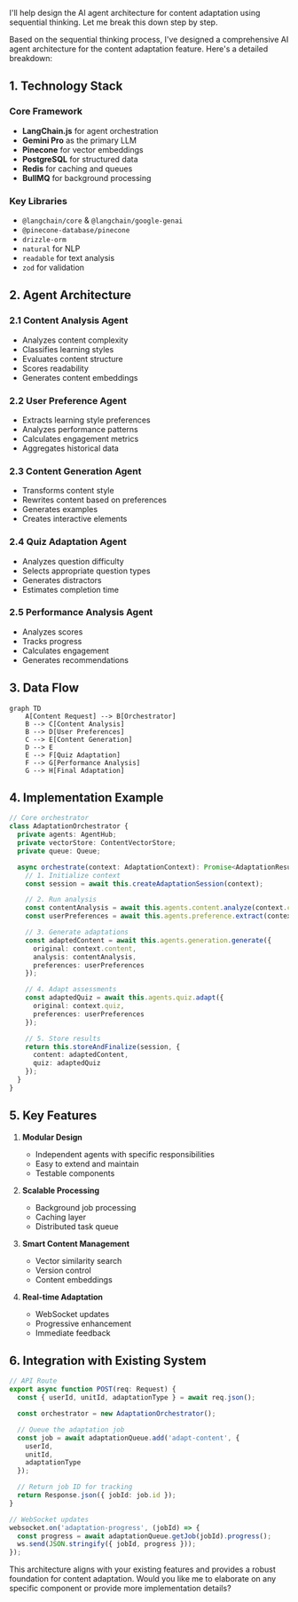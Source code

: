 I'll help design the AI agent architecture for content adaptation using sequential thinking. Let me break this down step by step.

Based on the sequential thinking process, I've designed a comprehensive AI agent architecture for the content adaptation feature. Here's a detailed breakdown:

## 1. Technology Stack

### Core Framework
- **LangChain.js** for agent orchestration
- **Gemini Pro** as the primary LLM
- **Pinecone** for vector embeddings
- **PostgreSQL** for structured data
- **Redis** for caching and queues
- **BullMQ** for background processing

### Key Libraries
- `@langchain/core` & `@langchain/google-genai`
- `@pinecone-database/pinecone`
- `drizzle-orm`
- `natural` for NLP
- `readable` for text analysis
- `zod` for validation

## 2. Agent Architecture

### 2.1 Content Analysis Agent
- Analyzes content complexity
- Classifies learning styles
- Evaluates content structure
- Scores readability
- Generates content embeddings

### 2.2 User Preference Agent
- Extracts learning style preferences
- Analyzes performance patterns
- Calculates engagement metrics
- Aggregates historical data

### 2.3 Content Generation Agent
- Transforms content style
- Rewrites content based on preferences
- Generates examples
- Creates interactive elements

### 2.4 Quiz Adaptation Agent
- Analyzes question difficulty
- Selects appropriate question types
- Generates distractors
- Estimates completion time

### 2.5 Performance Analysis Agent
- Analyzes scores
- Tracks progress
- Calculates engagement
- Generates recommendations

## 3. Data Flow

```mermaid
graph TD
    A[Content Request] --> B[Orchestrator]
    B --> C[Content Analysis]
    B --> D[User Preferences]
    C --> E[Content Generation]
    D --> E
    E --> F[Quiz Adaptation]
    F --> G[Performance Analysis]
    G --> H[Final Adaptation]
```

## 4. Implementation Example

```typescript
// Core orchestrator
class AdaptationOrchestrator {
  private agents: AgentHub;
  private vectorStore: ContentVectorStore;
  private queue: Queue;

  async orchestrate(context: AdaptationContext): Promise<AdaptationResult> {
    // 1. Initialize context
    const session = await this.createAdaptationSession(context);

    // 2. Run analysis
    const contentAnalysis = await this.agents.content.analyze(context.content);
    const userPreferences = await this.agents.preference.extract(context.userId);

    // 3. Generate adaptations
    const adaptedContent = await this.agents.generation.generate({
      original: context.content,
      analysis: contentAnalysis,
      preferences: userPreferences
    });

    // 4. Adapt assessments
    const adaptedQuiz = await this.agents.quiz.adapt({
      original: context.quiz,
      preferences: userPreferences
    });

    // 5. Store results
    return this.storeAndFinalize(session, {
      content: adaptedContent,
      quiz: adaptedQuiz
    });
  }
}
```

## 5. Key Features

1. **Modular Design**
   - Independent agents with specific responsibilities
   - Easy to extend and maintain
   - Testable components

2. **Scalable Processing**
   - Background job processing
   - Caching layer
   - Distributed task queue

3. **Smart Content Management**
   - Vector similarity search
   - Version control
   - Content embeddings

4. **Real-time Adaptation**
   - WebSocket updates
   - Progressive enhancement
   - Immediate feedback

## 6. Integration with Existing System

```typescript
// API Route
export async function POST(req: Request) {
  const { userId, unitId, adaptationType } = await req.json();

  const orchestrator = new AdaptationOrchestrator();

  // Queue the adaptation job
  const job = await adaptationQueue.add('adapt-content', {
    userId,
    unitId,
    adaptationType
  });

  // Return job ID for tracking
  return Response.json({ jobId: job.id });
}

// WebSocket updates
websocket.on('adaptation-progress', (jobId) => {
  const progress = await adaptationQueue.getJob(jobId).progress();
  ws.send(JSON.stringify({ jobId, progress }));
});
```

This architecture aligns with your existing features and provides a robust foundation for content adaptation. Would you like me to elaborate on any specific component or provide more implementation details?
